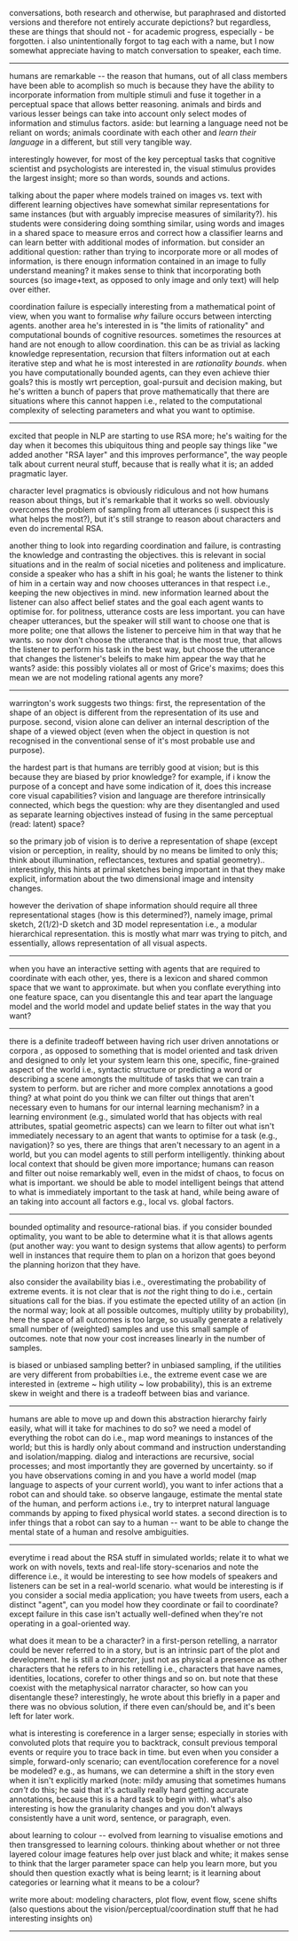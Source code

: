 conversations, both research and otherwise, but paraphrased and distorted versions and therefore not entirely accurate depictions? but regardless, these are things that should not - for academic progress, especially - be forgotten. i also unintentionally forgot to tag each with a name, but I now somewhat appreciate having to match conversation to speaker, each time.
 
---

humans are remarkable -- the reason that humans, out of all class members have been able to acomplish so much is because they have the ability to incorporate information from multiple stimuli and fuse it together in a perceptual space that allows better reasoning. animals and birds and various lesser beings can take into account only select modes of information and stimulus factors. aside: but learning a language need not be reliant on words; animals coordinate with each other and _learn their language_ in a different, but still very tangible way.

interestingly however, for most of the key perceptual tasks that cognitive scientist and psychologists are interested in, the visual stimulus provides the largest insight; more so than words, sounds and actions. 

talking about the paper where models trained on images vs. text with different learning objectives have somewhat similar representations for same instances (but with arguably imprecise measures of similarity?). his students were considering doing somthing similar, using words and images in a shared space to measure erros and correct how a classifier learns and can learn better with additional modes of information. but consider an additional question: rather than trying to incorporate more or all modes of information, is there enougn information contained in an image to fully understand meaning? it makes sense to think that incorporating both sources (so image+text, as opposed to only image and only text) will help over either.

coordination failure is especially interesting from a mathematical point of view, when you want to formalise _why_ failure occurs between intercting agents. another area he's interested in is "the limits of rationality" and computational bounds of cognitive resources. sometimes the resources at hand are not enough to allow coordination. this can be as trivial as lacking knowledge representation, recursion that filters information out at each iterative step and what he is most interested in are _rationality bounds_. when you have computationally bounded agents, can they even achieve thier goals? this is mostly wrt perception, goal-pursuit and decision making, but he's written a bunch of papers that prove mathematically that there are situations where this cannot happen i.e., related to the computational complexity of selecting parameters and what you want to optimise. 


---


excited that people in NLP are starting to use RSA more; he's waiting for the day when it becomes this ubiquitous thing and people say things like "we added another "RSA layer" and this improves performance", the way people talk about current neural stuff, because that is really what it is; an added pragmatic layer.

character level pragmatics is obviously ridiculous and not how humans reason about things, but it's remarkable that it works so well. obviously overcomes the problem of sampling from all utterances (i suspect this is what helps the most?), but it's still strange to reason about characters and even do incremental RSA. 

another thing to look into regarding coordination and failure, is contrasting the knowledge and contrasting the objectives. this is relevant in social situations and in the realm of social niceties and politeness and implicature. conside a speaker who has a shift in his goal; he wants the listener to think of him in a certain way and now chooses utterances in that respect i.e., keeping the new objectives in mind. new information learned about the listener can also affect belief states and the goal each agent wants to optimise for. for politness, utterance costs are less important. you can have cheaper utterances, but the speaker will still want to choose one that is more polite; one that allows the listener to perceive him in that way that he wants. so now don't choose the utterance that is the most true, that allows the listener to perform his task in the best way, but choose the utterance that changes the listener's beleifs to make him appear the way that he wants? aside: this possibly violates all or most of Grice's maxims; does this mean we are not modeling rational agents any more? 

---

warrington's work suggests two things: first, the representation of the shape of an object is different from the representation of its use and purpose. second, vision alone can deliver an internal description of the shape of a viewed object (even when the object in question is not recognised in the conventional sense of it's most probable use and purpose). 

the hardest part is that humans are terribly good at vision; but is this because they are biased by prior knowledge? for example, if i know the purpose of a concept and have some indication of it, does this increase core visual capabilities? vision and language are therefore intrinsically connected, which begs the question: why are they disentangled and used as separate learning objectives instead of fusing in the same perceptual (read: latent) space?

so the primary job of vision is to derive a representation of shape (except vision or perception, in reality, should by no means be limited to only this; think about illumination, reflectances, textures and spatial geometry).. interestingly, this hints at primal sketches being important in that they make explicit, information about the two dimensional image and intensity changes.

however the derivation of shape information should require all three representational stages (how is this determined?), namely image, primal sketch, 2(1/2)-D sketch and 3D model representation i.e., a modular hierarchical representation. this is mostly what marr was trying to pitch, and essentially, allows representation of all visual aspects. 

---

when you have an interactive setting with agents that are required to coordinate with each other, yes, there is a lexicon and shared common space that we want to approximate. but when you conflate everything into one feature space, can you disentangle this and tear apart the language model and the world model and update belief states in the way that you want? 

---


there is a definite tradeoff between having rich user driven annotations or corpora , as opposed to something that is model oriented and task driven and designed to only let your system learn this one, specific, fine-grained aspect of the world i.e., syntactic structure or predicting a word or describing a scene amongts the multitude of tasks that we can train a system to perform. but are richer and more complex annotations a good thing? at what point do you think we can filter out things that aren't necessary even to humans for our internal learning mechanism? in a learning environment (e.g., simulated world that has objects with real attributes, spatial geometric aspects) can we learn to filter out what isn't immediately necessary to an agent that wants to optimise for a task (e.g., navigation)? so yes, there are things that aren't necessary to an agent in a world, but you can model agents to still perform intelligently. thinking about local context that should be given more importance; humans can reason and filter out noise remarkably well, even in the midst of chaos, to focus on what is important. we should be able to model intelligent beings that attend to what is immediately important to the task at hand, while being aware of an taking into account all factors e.g., local vs. global factors.


---

bounded optimality and resource-rational bias. if you consider bounded optimality, you want to be able to determine what it is that allows agents (put another way: you want to design systems that allow agents) to perform well in instances that require them to plan on a horizon that goes beyond the planning horizon that they have. 

also consider the availability bias i.e., overestimating the probability of extreme events. it is not clear that is _not_ the right thing to do i.e., certain situations call for the bias. if you estimate the epected utility of an action (in the normal way; look at all possible outcomes, multiply utility by probability), here the space of all outcomes is too large, so usually generate a relatively small number of (weighted) samples and use this small sample of outcomes. note that now your cost increases linearly in the number of samples.

is biased or unbiased sampling better? in unbiased sampling, if the utilities are very different from probabilties i.e., the extreme event case we are interested in (extreme ~ high utility ~ low probability), this is an extreme skew in weight and there is a tradeoff between bias and variance. 

---


humans are able to move up and down this abstraction hierarchy fairly easily, what will it take for machines to do so? we need a model of everything the robot can do i.e., map word meanings to instances of the world; but this is hardly only about command and instruction understanding and isolation/mapping. dialog and interactions are recursive, social processes; and most importantly they are governed by uncertainty. so if you have observations coming in and you have a world model (map language to aspects of your current world), you want to infer actions that a robot can and should take. so observe langauge, estimate the mental state of the human, and perform actions i.e., try to interpret natural language commands by apping to fixed physical world states. a second direction is to infer things that a robot can say to a human -- want to be able to change the mental state of a human and resolve ambiguities.

---

everytime i read about the RSA stuff in simulated worlds; relate it to what we work on with novels, texts and real-life story-scenarios and note the difference i.e., it would be interesting to see how models of speakers and listeners can be set in a real-world scenario. what would be interesting is if you consider a social media application; you have tweets from users, each a distinct "agent", can you model how they coordinate or fail to coordinate? except failure in this case isn't actually well-defined when they're not operating in a goal-oriented way.

what does it mean to be a character? in a first-person retelling, a narrator could be never referred to in a story, but is an intrinsic part of the plot and development. he is still a _character_, just not as physical a presence as other characters that he refers to in his retelling i.e., characters that have names, identities, locations, corefer to other things and so on. but note that these coexist with the metaphysical narrator character, so how can you disentangle these? interestingly, he wrote about this briefly in a paper and there was no obvious solution, if there even can/should be, and it's been left for later work. 

what is interesting is coreference in a larger sense; especially in stories with convoluted plots that require you to backtrack, consult previous temporal events or require you to trace back in time. but even when you consider a simple, forward-only scenario; can event/location coreference for a novel be modeled? e.g., as humans, we can determine a shift in the story even when it isn't explicitly marked (note: mildy amusing that sometimes humans _can't_ do this; he said that it's actually really hard getting accurate annotations, because this is a hard task to begin with). what's also interesting is how the granularity changes and you don't always consistently have a unit word, sentence, or paragraph, even. 

about learning to colour -- evolved from learning to visualise emotions and then transgressed to learning colours. thinking about whether or not three layered colour image features help over just black and white; it makes sense to think that the larger parameter space can help you learn more, but you should then question exactly what is being learnt; is it learning about categories or learning what it means to be a colour?


write more about: modeling characters, plot flow, event flow, scene shifts (also questions about the vision/perceptual/coordination stuff that he had interesting insights on)

---



